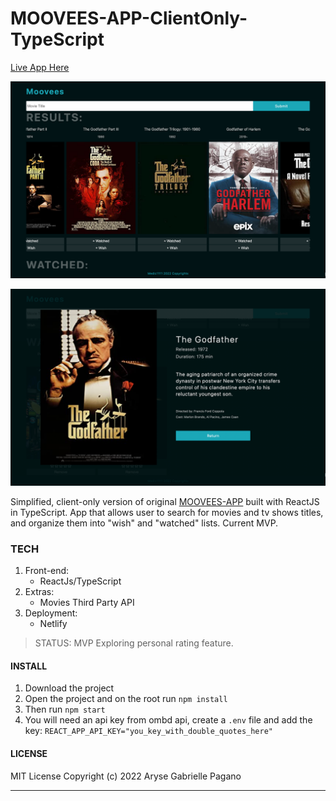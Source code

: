 # MOOVEES-APP-ClientOnly-TypeScript

[Live App Here](https://moovees-app-typescript-client.netlify.app/)

![Img of live app home](moovee.png)

![Img of live user page](moovee2.png)

Simplified, client-only version of original [MOOVEES-APP](https://github.com/Medic1111/MOOVEES-APP) built with ReactJS in TypeScript. App that allows user to search for movies and tv shows titles, and organize them into "wish" and "watched" lists. Current MVP.

### TECH

1. Front-end:
   - ReactJs/TypeScript
2. Extras:
   - Movies Third Party API
3. Deployment:
   - Netlify

> STATUS: MVP
> Exploring personal rating feature.

#### INSTALL

1. Download the project
2. Open the project and on the root run `npm install`
3. Then run `npm start`
4. You will need an api key from ombd api, create a `.env` file and add the key: `REACT_APP_API_KEY="you_key_with_double_quotes_here"`

#### LICENSE

MIT License
Copyright (c) 2022 Aryse Gabrielle Pagano

---
